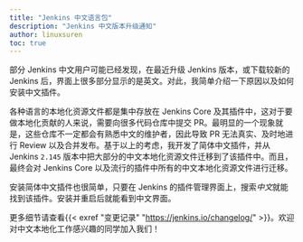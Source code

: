 ```yaml
---
title: "Jenkins 中文语言包"
description: "Jenkins 中文版本升级通知"
author: linuxsuren
toc: true
---
```


部分 Jenkins 中文用户可能已经发现，在最近升级 Jenkins 版本，或下载较新的 Jenkins 后，界面上很多部分显示的是英文。对此，我简单介绍一下原因以及如何安装中文插件。

各种语言的本地化资源文件都是集中存放在 Jenkins Core 及其插件中，这对于要做本地化贡献的人来说，需要向很多代码仓库中提交 PR。最明显的一个现象就是，这些仓库不一定都会有熟悉中文的维护者，因此导致 PR 无法真实、及时地进行 Review 以及合并发布。基于以上的考虑，我开发了简体中文插件，并从 Jenkins `2.145` 版本中把大部分的中文本地化资源文件迁移到了该插件中。而且，最终会对 Jenkins Core 以及流行的插件中所有的中文本地化资源文件进行迁移。

安装简体中文插件也很简单，只要在 Jenkins 的插件管理界面上，搜索*中文*就能找到该插件。安装并重启后就能看到中文界面。

更多细节请查看{{< exref "变更记录" "https://jenkins.io/changelog/" >}}。欢迎对中文本地化工作感兴趣的同学加入我们！